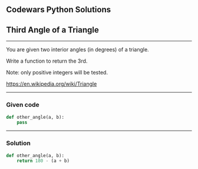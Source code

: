 
Codewars Python Solutions
---
## Third Angle of a Triangle <br>
---
You are given two interior angles (in degrees) of a triangle.

Write a function to return the 3rd.

Note: only positive integers will be tested.

https://en.wikipedia.org/wiki/Triangle

---
### Given code
```python
def other_angle(a, b):
    pass
```
---
### Solution
```python
def other_angle(a, b):
    return 180 - (a + b)
```

